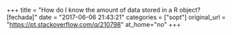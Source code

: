+++
title = "How do I know the amount of data stored in a R object? [fechada]"
date = "2017-06-06 21:43:21"
categories = ["sopt"]
original_url = "https://pt.stackoverflow.com/q/210798"
at_home="no"
+++

